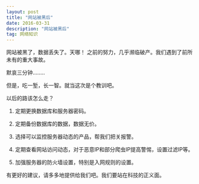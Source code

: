 ```yaml
---
layout: post
title: "网站被黑后"
date: 2016-03-31
description: "网站被黑后"
tag: 网络知识
--- 
```


网站被黑了，数据丢失了。天哪！ 之前的努力，几乎濒临破产。我们遇到了前所未有的重大事故。

默哀三分钟........

但是，吃一堑，长一智。就当这次是个教训吧。

以后的路该怎么走？

1. 定期更换数据库和服务器密码。

2. 定期备份数据库的数据，数据无价。

3. 选择可以监控服务器动态的产品，帮我们把关报警。

4. 定期查看网站访问动态，对于恶意IP和部分爬虫IP提高警惕，设置过滤IP等。

5. 加强服务器的防火墙设置，特别是入网规则的设置。

有更好的建议，请多多地提供给我们吧。我们要站在科技的正义面。